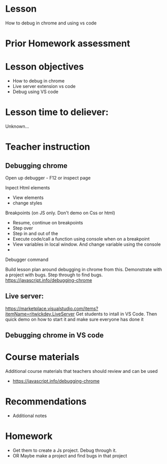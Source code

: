 # Lesson
How to debug in chrome and using vs code
# Prior Homework assessment


# Lesson objectives
- How to debug in chrome 
- Live server extension vs code
- Debug using VS code


# Lesson time to deliever:
Unknown...

# Teacher instruction 
## Debugging chrome
Open up debugger - F12 or inspect page  

Inpect Html elements
- View elements
- change styles

Breakpoints (on JS only. Don't demo on Css or html) 
- Resume, continue on breakpoints
- Step over
- Step in and out of the 
- Execute code/call a function using console when on a breakpoint
- View variables in local window. And change variable using the console
- 

Debugger command



Build lesson plan around debugging in chrome from this. Demonstrate with a project with bugs. Step through to find bugs.
https://javascript.info/debugging-chrome

## Live server:
https://marketplace.visualstudio.com/items?itemName=ritwickdey.LiveServer
Get students to intall in VS Code. Then quick demo on how to start it and make sure everyone has done it


## Debugging chrome in VS code


# Course materials
Additional course materials that teachers should review and can be used
- https://javascript.info/debugging-chrome


# Recommendations
- Additional notes


# Homework
- Get them to create a Js project. Debug through it. 
- OR Maybe make a project and find bugs in that project

